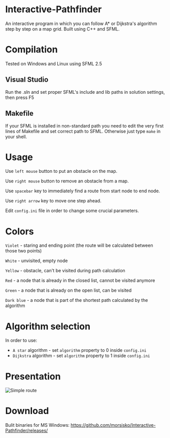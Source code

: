 # Interactive-Pathfinder
An interactive program in which you can follow A* or Dijkstra's algorithm step by step on a map grid. Built using C++ and SFML.

# Compilation
Tested on Windows and Linux using SFML 2.5

## Visual Studio
Run the .sln and set proper SFML's include and lib paths in solution settings, then press F5

## Makefile
If your SFML is installed in non-standard path you need to edit the very first lines of Makefile and set correct path to SFML.
Otherwise just type `make` in your shell.

# Usage
Use `left mouse` button to put an obstacle on the map.

Use `right mouse` button to remove an obstacle from a map.

Use `spacebar` key to immediately find a route from start node to end node.

Use `right arrow` key to move one step ahead.

Edit `config.ini` file in order to change some crucial parameters.

# Colors
`Violet` - staring and ending point (the route will be calculated between those two points)

`White` - unvisited, empty node

`Yellow` - obstacle, can't be visited during path calculation

`Red` - a node that is already in the closed list, cannot be visited anymore

`Green` - a node that is already on the open list, can be visited

`Dark blue` - a node that is part of the shortest path calculated by the algorithm

# Algorithm selection
In order to use:
* `A star` algorithm - set `algorithm` property to 0 inside `config.ini`
* `Dijkstra` algorithm - set `algorithm` property to 1 inside `config.ini`

# Presentation
![Simple route](https://s5.gifyu.com/images/2020-02-19_23-07-29.gif)

# Download
Bulit binaries for MS Windows: https://github.com/morsisko/Interactive-Pathfinder/releases/
